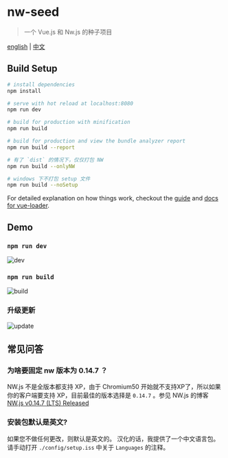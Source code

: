 # nw-seed

> 一个 Vue.js 和 Nw.js 的种子项目

[english](/README.md) | [中文](/docs/README_ZH.md)

## Build Setup

``` bash
# install dependencies
npm install

# serve with hot reload at localhost:8080
npm run dev

# build for production with minification
npm run build

# build for production and view the bundle analyzer report
npm run build --report

# 有了 `dist` 的情况下，仅仅打包 NW
npm run build --onlyNW

# windows 下不打包 setup 文件
npm run build --noSetup
```

For detailed explanation on how things work, checkout the [guide](http://vuejs-templates.github.io/webpack/) and [docs for vue-loader](http://vuejs.github.io/vue-loader).

## Demo
### `npm run dev`
![dev](/docs/assets/dev.gif)

### `npm run build`
![build](/docs/assets/build.gif)

### 升级更新
![update](/docs/assets/upgrade.gif)

## 常见问答
### 为啥要固定 nw 版本为 0.14.7 ？
NW.js 不是全版本都支持 XP，由于 Chromium50 开始就不支持XP了，所以如果你的客户端要支持 XP，目前最佳的版本选择是 `0.14.7` 。参见 NW.js 的博客 [NW.js v0.14.7 (LTS) Released](https://nwjs.io/blog/v0.14.7/)

### 安装包默认是英文?
如果您不做任何更改，则默认是英文的。
汉化的话，我提供了一个中文语言包。请手动打开 `./config/setup.iss` 中关于 `Languages` 的注释。
